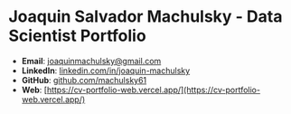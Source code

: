 # Joaquin Salvador Machulsky - Data Scientist Portfolio

- **Email**: joaquinmachulsky@gmail.com
- **LinkedIn**: [linkedin.com/in/joaquin-machulsky](https://linkedin.com/in/joaquin-machulsky)
- **GitHub**: [github.com/machulsky61](https://github.com/machulsky61)
- **Web**: [https://cv-portfolio-web.vercel.app/](https://cv-portfolio-web.vercel.app/)
